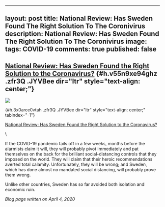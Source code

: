 
---
layout: post
title: National Review: Has Sweden Found The Right Solution To The Coronivirus
description: National Review: Has Sweden Found The Right Solution To The Coronivirus
image: 
tags: COVID-19
comments: true
published: false
---

[National Review: Has Sweden Found the Right Solution to the Coronavirus?](https://www.google.com/url?q=https%3A%2F%2Fbit.ly%2F2Vfmjpk&sa=D&sntz=1&usg=AFQjCNFUe7qDEaSsz8oR-ynvczhDpJ9RPg) {#h.v55n9xe94ghz .zfr3Q .JYVBee dir="ltr" style="text-align: center;"}
------------------------------------------------------------------------------------------------------------------------------------------------------------------------------------------

[![](https://lh6.googleusercontent.com/uvkXw_A9_m-u10lkKEPqQSprzSFoRcy9d4lCQOHaARws38xCFiCVdgT9qVm5x9ul0Feh3DsT6zas5U7xDsuvhLbFZYuGjQI_GkJ4JKFP7vBv0fZFl6Xm=w1280)](https://www.google.com/url?q=https%3A%2F%2Fredcap.med.usc.edu%2Fsurveys%2F%3Fs%3DJ7KEL4YTKT&sa=D&sntz=1&usg=AFQjCNGgmJPVlIxKzdq9Pd16K5HC0kstRQ)

 {#h.3x0arce0vtah .zfr3Q .JYVBee dir="ltr" style="text-align: center;" tabindex="-1"}

[](#h.3x0arce0vtah)

[National Review: Has Sweden Found the Right Solution to the
Coronavirus?](https://www.google.com/url?q=https%3A%2F%2Fbit.ly%2F2Vfmjpk&sa=D&sntz=1&usg=AFQjCNFUe7qDEaSsz8oR-ynvczhDpJ9RPg)

\

If the COVID-19 pandemic tails off in a few weeks, months before the
alarmists claim it will, they will probably pivot immediately and pat
themselves on the back for the brilliant social-distancing controls that
they imposed on the world. They will claim that their heroic
recommendations averted total calamity. Unfortunately, they will be
wrong; and Sweden, which has done almost no mandated social distancing,
will probably prove them wrong.

Unlike other countries, Sweden has so far avoided both isolation and
economic ruin.

*Blog page written on April 4, 2020*
